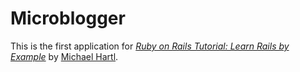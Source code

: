 # Microblogger

This is the first application for
[*Ruby on Rails Tutorial: Learn Rails by Example*](http://railstutorial.org/)
by [Michael Hartl](http://michaelhartl.com/).